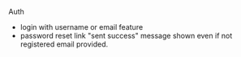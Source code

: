Auth

- login with username or email feature
- password reset link "sent success" message shown even if not registered email provided.
